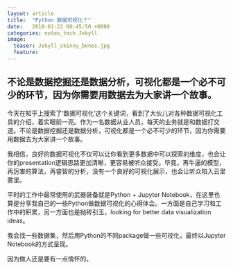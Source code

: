 ```yaml
---
layout: article
title:  "Python 数据可视化？"
date:   2018-01-22 08:45:50 +0800
categories: notes_tech Jekyll
image:
  teaser: Jekyll_skinny_bones.jpg
  feature: 
---
```

## 不论是数据挖掘还是数据分析，可视化都是一个必不可少的环节，因为你需要用数据去为大家讲一个故事。

今天在知乎上搜索了‘数据可视化’这个关键词，看到了大伙儿对各种数据可视化工具的介绍，着实眼前一亮。作为一名数据从业人员，每天的业务就是和数据打交道。不论是数据挖掘还是数据分析，可视化都是一个必不可少的环节，因为你需要用数据去为大家讲一个故事。

我相信，良好的数据可视化不仅可以让你看到更多数据中可以探索的维度，也会让你的presentation逻辑思路更加清晰，更容易被听众接受。毕竟，再牛逼的模型，再厉害的算法，再睿智的分析，没有一个良好的可视化展示，也会让听众陷入云里雾里。

平时的工作中最常使用的武器装备就是Python + Jupyter Notebook，在这里也算是分享我自己的一些Python做数据可视化的心得体会。一方面是自己学习和工作中的积累，另一方面也是抛砖引玉，looking for better data visualization ideas。

我会找一些数据集，然后用Python的不同package做一些可视化，最终以Jupyter Notebook的方式呈现。

因为做人还是要有一点情怀的。
